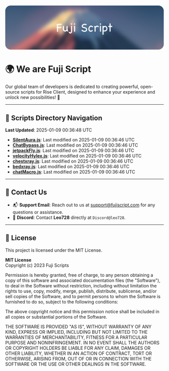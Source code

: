 ![Banner](.github/b.webp)

# 🌍 **We are Fuji Script**

Our global team of developers is dedicated to creating powerful, open-source scripts for Rise Client, designed to enhance your experience and unlock new possibilities! 🌟

---
<!-- SCRIPTS_NAVIGATION_START -->
## 📂 **Scripts Directory Navigation**

**Last Updated**: 2025-01-09 00:36:48 UTC

- **[SilentAura.js](scripts/SilentAura.js)**: Last modified on 2025-01-09 00:36:46 UTC
- **[ChatBypass.js](scripts/ChatBypass.js)**: Last modified on 2025-01-09 00:36:46 UTC
- **[jetpackFly.js](scripts/jetpackFly.js)**: Last modified on 2025-01-09 00:36:46 UTC
- **[velocityHylex.js](scripts/velocityHylex.js)**: Last modified on 2025-01-09 00:36:46 UTC
- **[chestxray.js](scripts/chestxray.js)**: Last modified on 2025-01-09 00:36:46 UTC
- **[bedxray.js](scripts/bedxray.js)**: Last modified on 2025-01-09 00:36:46 UTC
- **[chatMacro.js](scripts/chatMacro.js)**: Last modified on 2025-01-09 00:36:46 UTC

<!-- SCRIPTS_NAVIGATION_END -->

---

## 💬 **Contact Us**  
- 📬 **Support Email**: Reach out to us at [support@fujiscript.com](mailto:support@fujiscript.com) for any questions or assistance.  
- 💬 **Discord**: Contact **Leo728** directly at `Discord@leo728`.

---

## 📜 **License**

This project is licensed under the MIT License.  

**MIT License**  
Copyright (c) 2023 Fuji Scripts  

Permission is hereby granted, free of charge, to any person obtaining a copy of this software and associated documentation files (the "Software"), to deal in the Software without restriction, including without limitation the rights to use, copy, modify, merge, publish, distribute, sublicense, and/or sell copies of the Software, and to permit persons to whom the Software is furnished to do so, subject to the following conditions:  

The above copyright notice and this permission notice shall be included in all copies or substantial portions of the Software.  

THE SOFTWARE IS PROVIDED "AS IS", WITHOUT WARRANTY OF ANY KIND, EXPRESS OR IMPLIED, INCLUDING BUT NOT LIMITED TO THE WARRANTIES OF MERCHANTABILITY, FITNESS FOR A PARTICULAR PURPOSE AND NONINFRINGEMENT. IN NO EVENT SHALL THE AUTHORS OR COPYRIGHT HOLDERS BE LIABLE FOR ANY CLAIM, DAMAGES OR OTHER LIABILITY, WHETHER IN AN ACTION OF CONTRACT, TORT OR OTHERWISE, ARISING FROM, OUT OF OR IN CONNECTION WITH THE SOFTWARE OR THE USE OR OTHER DEALINGS IN THE SOFTWARE.  
